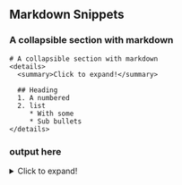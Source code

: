 ## Markdown Snippets

### A collapsible section with markdown
```
# A collapsible section with markdown
<details>
  <summary>Click to expand!</summary>
  
  ## Heading
  1. A numbered
  2. list
     * With some
     * Sub bullets
</details>
```
### output here
<details>
  <summary>Click to expand!</summary>
  
  ## Heading
  1. A numbered
  2. list
     * With some
     * Sub bullets
</details>
